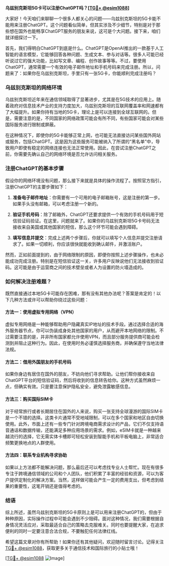 **乌兹别克斯坦5G卡可以注册ChatGPT吗？[[TG💪+ @esim1088](https://t.me/s/esim1088)]**

大家好！今天咱们来聊聊一个很多人都关心的问题——乌兹别克斯坦的5G卡能不能用来注册ChatGPT。这个问题看似简单，但其实涉及不少细节，特别是对于那些想在国外也能畅享ChatGPT服务的朋友来说，这可是个大问题。接下来，咱们就详细探讨一下。

首先，我们得明白ChatGPT到底是什么。ChatGPT是OpenAI推出的一款基于人工智能的语言模型，它能够回答各种问题、生成文本、参与对话等。很多人可能已经听说过它的强大功能，比如写文章、编程、创作故事等等。不过，要使用ChatGPT，通常需要一个有效的电子邮件地址和手机号码来完成注册。所以，问题来了：如果你在乌兹别克斯坦，手里只有一张5G卡，你能顺利完成注册吗？

### 乌兹别克斯坦的网络环境

乌兹别克斯坦近年来在通信领域取得了显著进步，尤其是在5G技术的应用上。随着政府对信息技术产业的支持力度加大，乌兹别克斯坦的互联网覆盖率和网速都有了大幅提升。如果你持有当地的5G卡，理论上是可以连接到全球互联网的。但是，需要注意的是，不同国家的网络政策可能会有所不同，有些国家可能会对某些国际服务进行限制或屏蔽。

在这种情况下，即使你的5G卡能够正常上网，也可能无法直接访问某些国外网站或服务，包括ChatGPT。这是因为这些服务可能被纳入了所谓的“黑名单”中，导致用户即使有稳定的网络连接也无法正常使用。因此，在尝试注册ChatGPT之前，你需要先确认自己的网络环境是否允许访问相关服务。

### 注册ChatGPT的基本步骤

假设你的网络环境没有问题，那么接下来就是具体的操作流程了。按照官方指引，注册ChatGPT的主要步骤如下：

1. **准备电子邮件地址**：你需要有一个可用的电子邮箱账号，这是注册的第一步。如果手头没有邮箱，可以考虑注册一个新的。
   
2. **验证手机号码**：除了邮箱外，ChatGPT还要求提供一个有效的手机号码用于短信验证码验证。在这里，问题就来了。如果你的乌兹别克斯坦5G卡号码无法接收来自美国或其他国家的短信，那么这个环节可能会遇到障碍。

3. **填写信息并提交**：完成上述两个步骤后，你就可以填写个人信息并提交注册请求了。如果一切顺利，你应该很快就能收到确认邮件，并激活账户。

然而，正如前面提到的，由于网络限制的原因，即便你按照上述步骤操作，也未必能成功完成注册。特别是在短信验证这一关，许多用户反映说他们无法接收到验证码。这可能是由于运营商之间的技术壁垒或者人为设置的防火墙造成的。

### 如何解决注册难题？

既然直接通过本地5G卡可能存在困难，那有没有其他办法呢？答案是肯定的！以下几种方法或许可以帮助你绕过这些问题：

#### 方法一：使用虚拟专用网络（VPN）

虚拟专用网络是一种能够帮助用户隐藏真实IP地址的技术手段。通过选择合适的海外服务器节点，你可以伪装成身处其他国家的用户，从而避开本地网络的限制。不过需要注意的是，并非所有国家都允许使用VPN，而且部分服务提供商可能会检测到并阻止这种行为。因此，在使用时务必谨慎选择服务商，并确保遵守当地法律法规。

#### 方法二：借用外国朋友的手机号码

如果你身边有居住在国外的朋友，不妨向他们寻求帮助。让他们帮你接收来自ChatGPT平台的短信验证码，然后将收到的信息转告给你。这种方式虽然麻烦一点，但确实有效。只是要注意保护隐私安全，避免泄露敏感信息。

#### 方法三：购买国际SIM卡

对于经常旅行或者长期居住在国外的人来说，购买一张支持全球漫游的国际SIM卡是一个不错的选择。这类卡片通常不受地域限制，可以在多个国家和地区自由切换使用。此外，市面上还有一些专门针对跨境电商需求设计的产品，它们不仅支持语音通话和数据传输，还能满足多种应用场景的需求。例如，eSIM卡就是一种越来越流行的选择，它无需实体卡槽即可轻松安装到智能手机和平板电脑上，非常适合频繁更换地点的人群使用。

#### 方法四：联系专业机构寻求协助

如果以上方法都不能解决问题，那么最后还可以考虑找专业人士帮忙。现在有很多专注于跨境通信领域的公司和个人团队，他们积累了丰富的经验和资源，可以为客户提供定制化的解决方案。当然，这样做可能会产生一定的费用支出，但考虑到结果的重要性，这笔开销还是值得考虑的。

### 结语

综上所述，虽然乌兹别克斯坦的5G卡原则上是可以用来注册ChatGPT的，但由于种种原因，实际操作过程中可能会遇到不少阻碍。面对这种情况，我们需要根据自身情况灵活应对，采取最适合自己的策略去克服难关。同时也要提醒大家，在追求便利的同时一定要注意合法合规，不要触犯任何法律红线。

希望这篇文章对你有所帮助！如果你还有其他疑问，欢迎随时留言讨论。记得关注[TG💪+ @esim1088](https://t.me/s/esim1088)，获取更多关于通信技术和国际旅行的小贴士哦！

[[TG💪+ @esim1088](https://t.me/s/esim1088) ![Image](https://i.postimg.cc/4NQfJmqS/Snipaste-2025-05-13-00-14-12.png)]